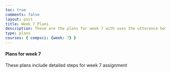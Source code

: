 ```yaml
---
toc: true
comments: false
layout: post
title: Week 7 Plans
description: These are the plans for week 7 with uses the utterence bot
type: plans
courses: { compsci: {week: 7} }
---
```



#### Plans for week 7
These plans include detailed steps for week 7 assignment

<script src="https://utteranc.es/client.js"
    repo="srivaidyas/student2.0"
    issue-term="pathname"
    label="comments"
    theme="github-light"
    crossorigin="anonymous"
    async>
</script>


